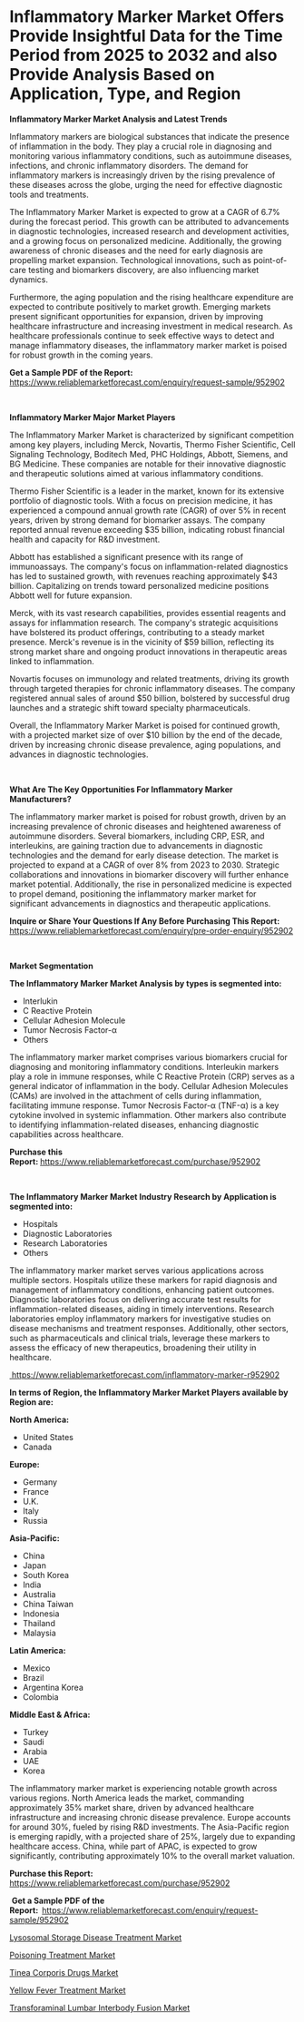 <p><h1>Inflammatory Marker Market Offers Provide Insightful Data for the Time Period from 2025 to 2032 and also Provide Analysis Based on Application, Type, and Region</h1></p><p><strong>Inflammatory Marker Market Analysis and Latest Trends</strong></p>
<p><p>Inflammatory markers are biological substances that indicate the presence of inflammation in the body. They play a crucial role in diagnosing and monitoring various inflammatory conditions, such as autoimmune diseases, infections, and chronic inflammatory disorders. The demand for inflammatory markers is increasingly driven by the rising prevalence of these diseases across the globe, urging the need for effective diagnostic tools and treatments.</p><p>The Inflammatory Marker Market is expected to grow at a CAGR of 6.7% during the forecast period. This growth can be attributed to advancements in diagnostic technologies, increased research and development activities, and a growing focus on personalized medicine. Additionally, the growing awareness of chronic diseases and the need for early diagnosis are propelling market expansion. Technological innovations, such as point-of-care testing and biomarkers discovery, are also influencing market dynamics.</p><p>Furthermore, the aging population and the rising healthcare expenditure are expected to contribute positively to market growth. Emerging markets present significant opportunities for expansion, driven by improving healthcare infrastructure and increasing investment in medical research. As healthcare professionals continue to seek effective ways to detect and manage inflammatory diseases, the inflammatory marker market is poised for robust growth in the coming years.</p></p>
<p><strong>Get a Sample PDF of the Report:&nbsp;</strong> <a href="https://www.reliablemarketforecast.com/enquiry/request-sample/952902?utm_campaign=1108&utm_medium=2&utm_source=Github&utm_content=ia&utm_term=07032025&utm_id=inflammatory-marker">https://www.reliablemarketforecast.com/enquiry/request-sample/952902</a></p>
<p>&nbsp;</p>
<p><strong>Inflammatory Marker Major Market Players</strong></p>
<p><p>The Inflammatory Marker Market is characterized by significant competition among key players, including Merck, Novartis, Thermo Fisher Scientific, Cell Signaling Technology, Boditech Med, PHC Holdings, Abbott, Siemens, and BG Medicine. These companies are notable for their innovative diagnostic and therapeutic solutions aimed at various inflammatory conditions.</p><p>Thermo Fisher Scientific is a leader in the market, known for its extensive portfolio of diagnostic tools. With a focus on precision medicine, it has experienced a compound annual growth rate (CAGR) of over 5% in recent years, driven by strong demand for biomarker assays. The company reported annual revenue exceeding $35 billion, indicating robust financial health and capacity for R&D investment.</p><p>Abbott has established a significant presence with its range of immunoassays. The company's focus on inflammation-related diagnostics has led to sustained growth, with revenues reaching approximately $43 billion. Capitalizing on trends toward personalized medicine positions Abbott well for future expansion.</p><p>Merck, with its vast research capabilities, provides essential reagents and assays for inflammation research. The company's strategic acquisitions have bolstered its product offerings, contributing to a steady market presence. Merck's revenue is in the vicinity of $59 billion, reflecting its strong market share and ongoing product innovations in therapeutic areas linked to inflammation.</p><p>Novartis focuses on immunology and related treatments, driving its growth through targeted therapies for chronic inflammatory diseases. The company registered annual sales of around $50 billion, bolstered by successful drug launches and a strategic shift toward specialty pharmaceuticals.</p><p>Overall, the Inflammatory Marker Market is poised for continued growth, with a projected market size of over $10 billion by the end of the decade, driven by increasing chronic disease prevalence, aging populations, and advances in diagnostic technologies.</p></p>
<p>&nbsp;</p>
<p><strong>What Are The Key Opportunities For Inflammatory Marker Manufacturers?</strong></p>
<p><p>The inflammatory marker market is poised for robust growth, driven by an increasing prevalence of chronic diseases and heightened awareness of autoimmune disorders. Several biomarkers, including CRP, ESR, and interleukins, are gaining traction due to advancements in diagnostic technologies and the demand for early disease detection. The market is projected to expand at a CAGR of over 8% from 2023 to 2030. Strategic collaborations and innovations in biomarker discovery will further enhance market potential. Additionally, the rise in personalized medicine is expected to propel demand, positioning the inflammatory marker market for significant advancements in diagnostics and therapeutic applications.</p></p>
<p><strong>Inquire or Share Your Questions If Any Before Purchasing This Report:</strong> <a href="https://www.reliablemarketforecast.com/enquiry/pre-order-enquiry/952902?utm_campaign=1108&utm_medium=2&utm_source=Github&utm_content=ia&utm_term=07032025&utm_id=inflammatory-marker">https://www.reliablemarketforecast.com/enquiry/pre-order-enquiry/952902</a></p>
<p>&nbsp;</p>
<p><strong>Market Segmentation</strong></p>
<p><strong>The Inflammatory Marker Market Analysis by types is segmented into:</strong></p>
<p><ul><li>Interlukin</li><li>C Reactive Protein</li><li>Cellular Adhesion Molecule</li><li>Tumor Necrosis Factor-α</li><li>Others</li></ul></p>
<p><p>The inflammatory marker market comprises various biomarkers crucial for diagnosing and monitoring inflammatory conditions. Interleukin markers play a role in immune responses, while C Reactive Protein (CRP) serves as a general indicator of inflammation in the body. Cellular Adhesion Molecules (CAMs) are involved in the attachment of cells during inflammation, facilitating immune response. Tumor Necrosis Factor-α (TNF-α) is a key cytokine involved in systemic inflammation. Other markers also contribute to identifying inflammation-related diseases, enhancing diagnostic capabilities across healthcare.</p></p>
<p><strong>Purchase this Report:&nbsp;</strong><a href="https://www.reliablemarketforecast.com/purchase/952902?utm_campaign=1108&utm_medium=2&utm_source=Github&utm_content=ia&utm_term=07032025&utm_id=inflammatory-marker">https://www.reliablemarketforecast.com/purchase/952902</a></p>
<p>&nbsp;</p>
<p><strong>The Inflammatory Marker Market Industry Research by Application is segmented into:</strong></p>
<p><ul><li>Hospitals</li><li>Diagnostic Laboratories</li><li>Research Laboratories</li><li>Others</li></ul></p>
<p><p>The inflammatory marker market serves various applications across multiple sectors. Hospitals utilize these markers for rapid diagnosis and management of inflammatory conditions, enhancing patient outcomes. Diagnostic laboratories focus on delivering accurate test results for inflammation-related diseases, aiding in timely interventions. Research laboratories employ inflammatory markers for investigative studies on disease mechanisms and treatment responses. Additionally, other sectors, such as pharmaceuticals and clinical trials, leverage these markers to assess the efficacy of new therapeutics, broadening their utility in healthcare.</p></p>
<p><a href="https://www.reliablemarketforecast.com/inflammatory-marker-r952902?utm_campaign=1108&utm_medium=2&utm_source=Github&utm_content=ia&utm_term=07032025&utm_id=inflammatory-marker">&nbsp;https://www.reliablemarketforecast.com/inflammatory-marker-r952902</a></p>
<p><strong>In terms of Region, the Inflammatory Marker Market Players available by Region are:</strong></p>
<p>
    <p> <strong> North America: </strong>
        <ul>
            <li>United States</li>
            <li>Canada</li>
        </ul>
        </p> 
    <p> <strong> Europe: </strong>
        <ul>
            <li>Germany</li>
            <li>France</li>
            <li>U.K.</li>
            <li>Italy</li>
            <li>Russia</li>
        </ul>
        </p> 
    <p> <strong> Asia-Pacific: </strong>
        <ul>
            <li>China</li>
            <li>Japan</li>
            <li>South Korea</li>
            <li>India</li>
            <li>Australia</li>
            <li>China Taiwan</li>
            <li>Indonesia</li>
            <li>Thailand</li>
            <li>Malaysia</li>
        </ul>
        </p> 
    <p> <strong> Latin America: </strong>
        <ul>
            <li>Mexico</li>
            <li>Brazil</li>
            <li>Argentina Korea</li>
            <li>Colombia</li>
        </ul>
        </p> 
    <p> <strong> Middle East & Africa: </strong>
        <ul>
            <li>Turkey</li>
            <li>Saudi</li>
            <li>Arabia</li>
            <li>UAE</li>
            <li>Korea</li>
        </ul>
    </p>
    </p>
<p><p>The inflammatory marker market is experiencing notable growth across various regions. North America leads the market, commanding approximately 35% market share, driven by advanced healthcare infrastructure and increasing chronic disease prevalence. Europe accounts for around 30%, fueled by rising R&D investments. The Asia-Pacific region is emerging rapidly, with a projected share of 25%, largely due to expanding healthcare access. China, while part of APAC, is expected to grow significantly, contributing approximately 10% to the overall market valuation.</p></p>
<p><strong>Purchase this Report: </strong><a href="https://www.reliablemarketforecast.com/purchase/952902?utm_campaign=1108&utm_medium=2&utm_source=Github&utm_content=ia&utm_term=07032025&utm_id=inflammatory-marker">https://www.reliablemarketforecast.com/purchase/952902</a></p>
<p>&nbsp;<strong>Get a Sample PDF of the Report:&nbsp;&nbsp;</strong><a href="https://www.reliablemarketforecast.com/enquiry/request-sample/952902?utm_campaign=1108&utm_medium=2&utm_source=Github&utm_content=ia&utm_term=07032025&utm_id=inflammatory-marker">https://www.reliablemarketforecast.com/enquiry/request-sample/952902</a></p>
<p><strong></strong></p>
<p><p><a href="https://github.com/cavushjla/Market-Research-Report-List-1/blob/main/lysosomal-storage-disease-treatment-market.md?utm_campaign=1108&utm_medium=2&utm_source=Github&utm_content=ia&utm_term=07032025&utm_id=inflammatory-marker">Lysosomal Storage Disease Treatment Market</a></p><p><a href="https://github.com/evraltandre36/Market-Research-Report-List-1/blob/main/poisoning-treatment-market.md?utm_campaign=1108&utm_medium=2&utm_source=Github&utm_content=ia&utm_term=07032025&utm_id=inflammatory-marker">Poisoning Treatment Market</a></p><p><a href="https://github.com/coricnzati/Market-Research-Report-List-1/blob/main/tinea-corporis-drugs-market.md?utm_campaign=1108&utm_medium=2&utm_source=Github&utm_content=ia&utm_term=07032025&utm_id=inflammatory-marker">Tinea Corporis Drugs Market</a></p><p><a href="https://github.com/kleyderoomes/Market-Research-Report-List-1/blob/main/yellow-fever-treatment-market.md?utm_campaign=1108&utm_medium=2&utm_source=Github&utm_content=ia&utm_term=07032025&utm_id=inflammatory-marker">Yellow Fever Treatment Market</a></p><p><a href="https://github.com/hoppeellia6b/Market-Research-Report-List-1/blob/main/transforaminal-lumbar-interbody-fusion-market.md?utm_campaign=1108&utm_medium=2&utm_source=Github&utm_content=ia&utm_term=07032025&utm_id=inflammatory-marker">Transforaminal Lumbar Interbody Fusion Market</a></p></p>